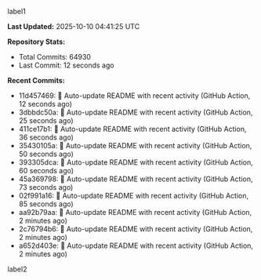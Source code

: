 
label1 
<!-- ACTIVITY_START -->
**Last Updated:** 2025-10-10 04:41:25 UTC

**Repository Stats:**
- Total Commits: 64930
- Last Commit: 12 seconds ago

**Recent Commits:**
- 11d457469: 🤖 Auto-update README with recent activity (GitHub Action, 12 seconds ago)
- 3dbbdc50a: 🤖 Auto-update README with recent activity (GitHub Action, 25 seconds ago)
- 411ce17b1: 🤖 Auto-update README with recent activity (GitHub Action, 36 seconds ago)
- 35430105a: 🤖 Auto-update README with recent activity (GitHub Action, 50 seconds ago)
- 393305dca: 🤖 Auto-update README with recent activity (GitHub Action, 60 seconds ago)
- 45a369798: 🤖 Auto-update README with recent activity (GitHub Action, 73 seconds ago)
- 02f991a16: 🤖 Auto-update README with recent activity (GitHub Action, 85 seconds ago)
- aa92b79aa: 🤖 Auto-update README with recent activity (GitHub Action, 2 minutes ago)
- 2c76794b6: 🤖 Auto-update README with recent activity (GitHub Action, 2 minutes ago)
- a652d403e: 🤖 Auto-update README with recent activity (GitHub Action, 2 minutes ago)
<!-- ACTIVITY_END -->

label2
